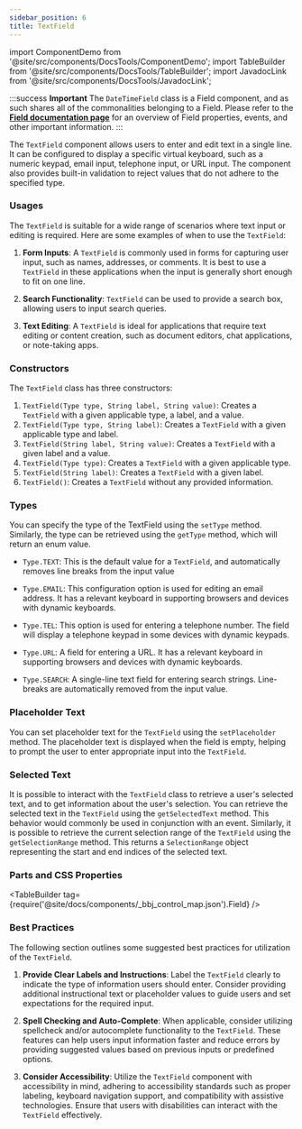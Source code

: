 ```yaml
---
sidebar_position: 6
title: TextField
---
```


import ComponentDemo from '@site/src/components/DocsTools/ComponentDemo';
import TableBuilder from '@site/src/components/DocsTools/TableBuilder';
import JavadocLink from '@site/src/components/DocsTools/JavadocLink';

<JavadocLink type="engine" location="org/dwcj/component/field/TextField"/>

:::success **Important**
The `DateTimeField` class is a Field component, and as such shares all of the commonalities belonging to a Field. Please refer to the **[Field documentation page](/docs/components/fields)** for an overview of Field properties, events, and other important information.
:::

The `TextField` component allows users to enter and edit text in a single line. It can be configured to display a specific virtual keyboard, such as a numeric keypad, email input, telephone input, or URL input. The component also provides built-in validation to reject values that do not adhere to the specified type.

### Usages

The `TextField` is suitable for a wide range of scenarios where text input or editing is required. Here are some examples of when to use the `TextField`:

1. **Form Inputs**: A `TextField` is commonly used in forms for capturing user input, such as names, addresses, or comments. It is best to use a `TextField` in these applications when the input is generally short enough to fit on one line.

2. **Search Functionality**: `TextField` can be used to provide a search box, allowing users to input search queries.

3. **Text Editing**: A `TextField` is ideal for applications that require text editing or content creation, such as document editors, chat applications, or note-taking apps.

### Constructors

The `TextField` class has three constructors:

1. `TextField(Type type, String label, String value)`: Creates a `TextField` with a given applicable type, a label, and a value.
2. `TextField(Type type, String label)`: Creates a `TextField` with a given applicable type and label.
3. `TextField(String label, String value)`: Creates a `TextField` with a given label and a value.
4. `TextField(Type type)`: Creates a `TextField` with a given applicable type.
5. `TextField(String label)`: Creates a `TextField` with a given label.
6. `TextField()`: Creates a `TextField` without any provided information.

### Types

You can specify the type of the TextField using the `setType` method. Similarly, the type can be retrieved using the `getType` method, which will return an enum value.

- `Type.TEXT`: This is the default value for a `TextField`, and automatically removes line breaks from the input value

- `Type.EMAIL`: This configuration option is used for editing an email address. It has a relevant keyboard in supporting browsers and devices with dynamic keyboards.

- `Type.TEL`: This option is used for entering a telephone number. The field will display a telephone keypad in some devices with dynamic keypads.

- `Type.URL`: A field for entering a URL. It has a relevant keyboard in supporting browsers and devices with dynamic keyboards.

- `Type.SEARCH`: A single-line text field for entering search strings. Line-breaks are automatically removed from the input value.

### Placeholder Text

You can set placeholder text for the `TextField` using the `setPlaceholder` method. The placeholder text is displayed when the field is empty, helping to prompt the user to enter appropriate input into the `TextField`.

### Selected Text

It is possible to interact with the `TextField` class to retrieve a user's selected text, and to get information about the user's selection. You can retrieve the selected text in the `TextField` using the `getSelectedText` method. This behavior would commonly be used in conjunction with an event. Similarly, it is possible to retrieve the current selection range of the `TextField` using the `getSelectionRange` method. This returns a `SelectionRange` object representing the start and end indices of the selected text.

### Parts and CSS Properties

<TableBuilder tag={require('@site/docs/components/_bbj_control_map.json').Field} />

### Best Practices

The following section outlines some suggested best practices for utilization of the `TextField`.

1. **Provide Clear Labels and Instructions**: Label the `TextField` clearly to indicate the type of information users should enter. Consider providing additional instructional text or placeholder values to guide users and set expectations for the required input.

2. **Spell Checking and Auto-Complete**: When applicable, consider utilizing spellcheck and/or autocomplete functionality to the `TextField`. These features can help users input information faster and reduce errors by providing suggested values based on previous inputs or predefined options.

3. **Consider Accessibility**: Utilize the `TextField` component with accessibility in mind, adhering to accessibility standards such as proper labeling, keyboard navigation support, and compatibility with assistive technologies. Ensure that users with disabilities can interact with the `TextField` effectively.